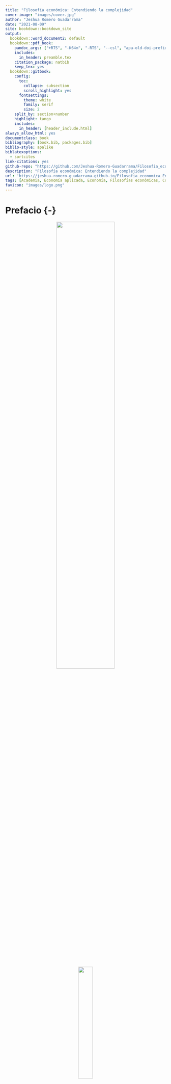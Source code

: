 ```yaml
---
title: "Filosofía económica: Entendiendo la complejidad"
cover-image: "images/cover.jpg"
author: "Jeshua Romero Guadarrama"
date: "2021-08-09"
site: bookdown::bookdown_site
output: 
  bookdown::word_document2: default
  bookdown::pdf_book:
    pandoc_args: ["+RTS", "-K64m", "-RTS", "--csl", "apa-old-doi-prefix.csl"]
    includes:
      in_header: preamble.tex
    citation_package: natbib
    keep_tex: yes
  bookdown::gitbook:
    config:
      toc:
        collapse: subsection
        scroll_highlight: yes
      fontsettings:
        theme: white
        family: serif
        size: 2
    split_by: section+number
    highlight: tango
    includes:
      in_header: [header_include.html]
always_allow_html: yes
documentclass: book
bibliography: [book.bib, packages.bib]
biblio-style: apalike
biblatexoptions:
  - sortcites
link-citations: yes
github-repo: "https://github.com/Jeshua-Romero-Guadarrama/Filosofia_economica_Entendiendo_la_complejidad"
description: "Filosofía económica: Entendiendo la complejidad"
url: 'https://jeshua-romero-guadarrama.github.io/Filosofia_economica_Entendiendo_la_complejidad/'
tags: [Academia, Economía aplicada, Economía, Filosofías económicas, Complejidad económica]
favicon: "images/logo.png"
---
```


# Prefacio {-}














<center><img style = 'width:60%;' src='images/Filosofia_economica_entendiendo_la_complejidad.png'></center>



<center><img style = 'width:30%;' src='images/cover.jpg'></center>
<br><center><img style='float: center; width:50%' src='images/logo_claim_en_rgb.png'/></center>
<br><center><a href="https://www.jeshuanomics.com/" target="blank">Publicado por Jeshua Romero Guadarrama en colaboración con JeshuaNomics:</a></center>
<br><center><a href="https://github.com/JeshuaNomics" class="fa fa-github"><span class="label">  Git Hub</span></a>
<a href="https://www.facebook.com/JeshuaNomics/" class="fa fa-facebook"><span class="label">  Facebook</span></a>
<a href="https://twitter.com/JeshuaNomics" class="fa fa-twitter"><span class="label">  Twitter</span></a>
<a href="https://www.linkedin.com/in/jeshua-romero-guadarrama/" class="fa fa-linkedin"><span class="label">  Linkedin</span></a>
<a href="https://vk.com/jeshuanomics" class="fa fa-vk"><span class="label">  Vkontakte</span></a>
<a href="https://jeshuanomics.tumblr.com/" class="fa fa-tumblr"><span class="label">  Tumblr</span></a>
<a href="https://www.youtube.com/channel/UCY7f84mJGvMN7TF7XI4-Jgg?view_as=subscriber/" class="fa fa-youtube-play"><span class="label">  YouTube</span></a>
<a href="https://www.instagram.com/JeshuaNomics/" class="fa fa-instagram"><span class="label">  Instagram</span></a></center>

<br> Jeshua Romero Guadarrama es economista y actuario por la <a href="http://www.economia.unam.mx/">Universidad Nacional Autónoma de México</a>, quien ha construido el presente proyecto en colaboración con <a href="https://www.jeshuanomics.com">JeshuaNomics</a>, ubicado en la Ciudad de México, se puede contactar mediante el siguiente correo electrónico: jeshuanomics@gmail.com.
<br>
<br> Última actualización el lunes 09 del 08 de 2021
<br>



El presente texto nace al calor de las exigencias académicas por un análisis téroico alternativo del sistema económico, que permita a futuros economistas, interesados en la filosofía, entender la diversidad de teorías disponibles y la forma en que estás fueron construidas, los paradigmas que les dieron origen y a los que se tuvieron que enfrentar en algún momento. 

A partir de los años que he pasado detrás de innumerables libros (con el objetivo de gestar, buscar y probar nuevos conocimientos), ve la luz pública este trabajo, que fué creciendo y cambiando lentamente, empezando como apuntes de la universidad. Creo que ha alcanzado la madurez suficiente para ser compartido con el mundo. Con independencia de su valor intrínseco, tengo entendido que hace mucho tiempo que no se hacía una obra de este tipo (lo que ciertamente le corresponde al lector juzgar). 

El presente libro muestra los fundamentos ideológicos detrás del trabajo de cualquier economista, así como las perspectivas que han prevalecido en gran medida en los últimos dos siglos: liberalismo^[El liberalismo se inclinó originalmente hacia un laissez-faire sin trabas, luego hacia un papel más amplio del Estado en el sistema económico (bajo la influencia de la ideología socialista), luego nuevamente se ha apoyado en un enfoque individualista de las cuestiones de producción y distribución de riqueza; más recientemente, la irrealidad de este enfoque ha sido revelada por las crisis sistémicas, lo que sugiere nuevas reflexiones e incertidumbres sobre la coherencia del razonamiento económico con la idea liberal: una perspectiva institucional e histórica puede abrir nuevos espacios para la comprensión de una economía circular cooperativista. ], nacionalismo^[Se examinan las vicisitudes del nacionalismo económico, sus rasgos estatistas y proteccionistas, su declive y resurgimiento reciente, no quedando claro qué forma está tomando actualmente desde el punto de vista económico y político. Esto es particularmente oscuro en el caso de esa forma específica de nacionalismo llamada populismo (término que busca decirlo todo, pero al examinarlo con cuidado no dice nada en específico).] y socialismo^[El declive y la caída del materialismo histórico de Marx no pueden ocultar el contraste inherente de intereses entre los dos lados de un contrato laboral. El legado duradero del socialismo es la relevancia duradera y multiforme, desde una fuerza laboral acobardada hasta cuestiones ambientales, entre otros temas sociales en las economías modernas.]. Sobre la base y la fuerza de estas ideologías se han construido los sistemas actuales. Exploro las conexiones entre teoría y juicios de valor para identificar las premisas filosóficas detrás del razonamiento económico de economistas tan diversos como Smith, Ricardo, Marx, Pareto, Keynes, Hayek, entre otros.

Asimismo, el libro forma un camino idóneo para un estudio formal de los aspectos básicos de la complejidad económica, desde un enfoque interdisciplinario y fundamentado en ideas. Exponiendo la teoría de la complejidad y sus amplias aplicaciones en economía, política y otras disciplinas relacionadas^[Con aplicaciones en todas las disciplinas caracterizadas por sistemas adaptativos no lineales interconectados, como la ciencia económica o ciencias regionales, matemáticas, física, biología, ciencias ambientales, filosofía y psicología.]. Comienzo con una descripción completa de las categorías más amplias de complejidad en economía (dinámica, computacional, jerárquica y estructural) antes de pasar a un análisis más detallado. 

A continuación, abordo los problemas asociados con la complejidad computacional, especialmente los de computabilidad, y discuto el teorema de incompletitud de Godel con un enfoque en la reflexividad. En este mismo sentido, discuto la relación entre la entropía, la econofísica, la evolución y la complejidad económica, respectivamente, con aplicaciones en la dinámica urbana y regional, la economía ecológica, la teoría del equilibrio general y la dinámica del mercado financiero. Finalmente, reuno estos temas en un marco más amplio y expongo algunos de los límites relacionados con el análisis de cuestiones fundamentales más profundas.

#### Palabras clave {-}

- Filosofía económica
- Liberalismo clásico
- Nacionalismo económico
- Socialismo marxista
- Filosofía social
- Economía heterodoxa
- Filosofia politica
- Teoría económica clásica
- Iluminación
- Economía política
- Historicismo económico alemán
- Liberalismo económico
- El liberalismo de Keynes
- Corporativismo
- Historia de las ideas
- Complejidad económica 
- Teoría económica 
- Teorema de incompletitud de Gödel
- Reflexividad
- Dinámica del mercado
- Teoría del equilibrio
- Complejidad computacional
- Econofísica

#### Las convenciones usadas en el presente curso {-}

+ El texto *en cursiva* indica nuevos términos, nombres y similares.

+ El texto **en negrita** se usa generalmente en párrafos para referirse a conceptos que se recomienda memorizar. 

+ <code>Texto de ancho constante sobre fondo gris</code> indica un enfoque teórico o metodológico comúnmente utilizado en la práctica por los politólogos. 

#### Reconocimiento {-}

A mi alma máter: Universidad Nacional Autónoma de México (Facultad de Economía y Facultad de Ciencias). Por brindarme valiosas oportunidades que coadyuvaron a mi formación.



# Contenido {-}

Parte I Siglo XIX y Siglo XX

Capítulos:

- Ideologías y economía política en el siglo XIX
- Metamorfosis del liberalismo en el siglo XX

Parte II Entender el liberalismo y neoliberalismo

Capítulos:

- Enemigos del liberalismo
- Neoliberalismo

Parte III Visiones alternativas 

Capítulos:

- La filosofía económica desde mi perspectiva
- Alternativas
 
Parte IV Economía de la complejidad

Capítulos:

- Fundamentos lógicos y filosóficos de la complejidad
- Fundamentos de la economía conductual compleja

Parte V Complejidad de las interacciones sociales

Capítulos:

- La compleja dinámica de las interacciones sociales

Parte VI Econofísica, entropía, complejidad y sistemas

Capítulos:

- Econofísica, entropía y complejidad
- Econofísica y entropía en sistemas urbanos/regionales dinámicamente complejos

Parte VII Sistemas ecológicos complejos

Capítulos:

- Los sistemas ecológico-económicos complejos y sus problemas de gobernanza
- Complejidad y futuro de la economía

# Índice de contenido {-}

Capítulo 1. Ideologías y economía política en el siglo XIX

- Schumpeter: en el origen de la economía política
- Ilustración radical y moderada: Adam Smith y David Ricardo
- El positivismo y John Stuart Mill
- Utilidad marginal: Jevons y Marshall: ¿estamos en el campo del liberalismo?
- La economía como ciencia pura: Léon Walras y Vilfredo Pareto
- Historicismo: nacionalismo económico y socialismo marxista
- Alemania y Gran Bretaña en el siglo XIX
- La economía política como sistema de “economía nacional”
- Lista: proteccionistas, mercantilistas, fisiócratas y la idea de Europa
- Historicismo económico alemán
- Socialismo marxista

Capítulo 2. Metamorfosis del liberalismo en el siglo XX

- Causas del nuevo pensamiento sobre el liberalismo
- El estatismo de Rathenau frente al “liberismo” de Einaudi
- Las dudas de Pigou
- El liberalismo de Keynes
- Estado de bienestar de Beveridge
- La escuela austriaca y el liberalismo de Hayek
- La escuela de Chicago
- Ordoliberalismo o liberalismo autoritario

Capítulo 3. Enemigos del liberalismo

- Nacionalismo y corporativismo
- Diferentes interpretaciones del corporativismo
- Filosofía económica marxista después de Marx: sin cambios
- Ajustar e interpretar a Marx
- Crítica de Dobb a la economía de libre mercado. La reconciliación de Sraffa entre la economía clásica y el marxismo
- Crítica liberal del marxismo
- Socialismo por defecto: religión, Schumpeter y Polanyi

Capítulo 4. Neoliberalismo

- La “situación clásica” de Keynes
- Desaparición del consenso keynesiano
- Actitudes filosóficas: constitucionalismo económico
- Nueva economía clásica
- ¿ Una nueva “situación clásica?”
- El populismo como subproducto del neoliberalismo

Capítulo 5. La filosofía económica desde mi perspectiva

- Una visión liberal
- ¿Hacia dónde iría ahora un liberal?

Capítulo 6. Fundamentos lógicos y filosóficos de la complejidad

- Formas de complejidad
- Fundamentos de la economía de la complejidad computacional
- Epistemología y complejidad computacional
- Fundamentos de la economía de la complejidad dinámica
- Conocimiento y complejidad dinámica
- Conocimiento y ergodicidad
- Reflexividad y unificación de conceptos de complejidad
- Observaciones adicionales

Capítulo 7. Fundamentos de la economía conductual compleja

- Resumen
- Herbert Simon y la racionalidad limitada
- Imitación e inestabilidad de los mercados
- Complejidad jerárquica y la cuestión del surgimiento
- Racionalidad limitada y aprender a creer en el caos
- Economía del comportamiento e incertidumbre keynesiana
- Economía del comportamiento y la complejidad de la evolución institucional
- El debate de la discontinuidad en la teoría evolutiva
- Instituciones, organizaciones y el lugar de la evolución económica
- Emergencia y evolución multinivel
- Economía institucional antigua y nueva desde una perspectiva evolutiva compleja
- Resumiendo

Capítulo 8. La compleja dinámica de las interacciones sociales

- Introducción
- Rendimientos laborales en la economía no observada
- Variables y fuentes de datos
- Hallazgos empíricos
- Conclusiones

Capítulo 9. Econofísica, entropía y complejidad

- Los orígenes y la naturaleza de la econofísica
- El papel de la distribución de Pareto
- El papel de la mecánica estadística
- Econoquímica y Econobiología
- Econofísica y entropía
- Unidad de los conceptos centrales de la entropía
- La entropía ontológica y la econofísica como límite fundamental del crecimiento
- La entropía ontológica y la visión energética del valor económico
- Entropía metafórica y valor de equilibrio general
- Entropía entre econofísica y sociofísica
- Modelado financiero entrópico metafórico
- Más metáfora, el proceso anti-entrópico de la burbuja de Minsky
- Modelado de la dinámica de distribución de la riqueza y la renta mediante la mecánica estadística
- Rompiendo burbujas y la venganza de la entropía metafórica

Capítulo 10. Econofísica y entropía en sistemas urbanos/regionales dinámicamente complejos

- Observaciones iniciales
- El modelo de Wilson
- Variaciones en los modelos de distribución espacial entrópica
- Sistemas urbanos/regionales termodinámicamente sostenibles
- Procesos anti-entrópicos en sistemas urbanos/regionales
- Complejidad, entropía y autoorganización de sistemas urbanos/regionales
- Observaciones adicionales

Capítulo 11. Los sistemas ecológico-económicos complejos y sus problemas de gobernanza

- Introducción: Ostrom, complejidad y gobernanza
- Dinámica pesquera compleja
- Problemas de complejidad de la rotación óptima en los bosques
- Complejidades de los sistemas de economía climática
- Estabilidad, resiliencia, complejidad de los ecosistemas revisados ​​y políticas

Capítulo 12. Complejidad y futuro de la economía

- La evolución de la economía
- Más sobre la naturaleza de la complejidad
- ¿Qué es el trabajo de complejidad de vanguardia?
- Cambios en los métodos de investigación
- Trabajo de complejidad de vanguardia y macroeconomía moderna
- La economía de la complejidad y el debate sobre la economía heterodoxa
- Economía de la complejidad y políticas públicas
- La paradoja de la economía como sistema adaptativo complejo

Referencias bibliográficas
